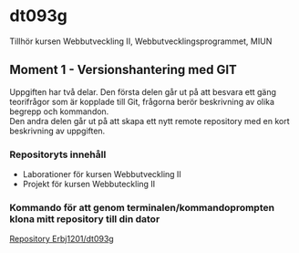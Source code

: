 # dt093g  
Tillhör kursen Webbutveckling II, Webbutvecklingsprogrammet, MIUN  

## Moment 1 - Versionshantering med GIT  
Uppgiften har två delar. Den första delen går ut på att besvara ett gäng teorifrågor som är kopplade till Git, frågorna berör beskrivning av olika begrepp och kommandon.  
Den andra delen går ut på att skapa ett nytt remote repository med en kort beskrivning av uppgiften.  

### Repositoryts innehåll  
* Laborationer för kursen Webbutveckling II  
* Projekt för kursen Webbuteckling II  


### Kommando för att genom terminalen/kommandoprompten klona mitt repository till din dator  
[Repository Erbj1201/dt093g](https://github.com/erbj1201/dt093g.git  "Repository dt093g tillhörande erbj1201") 

